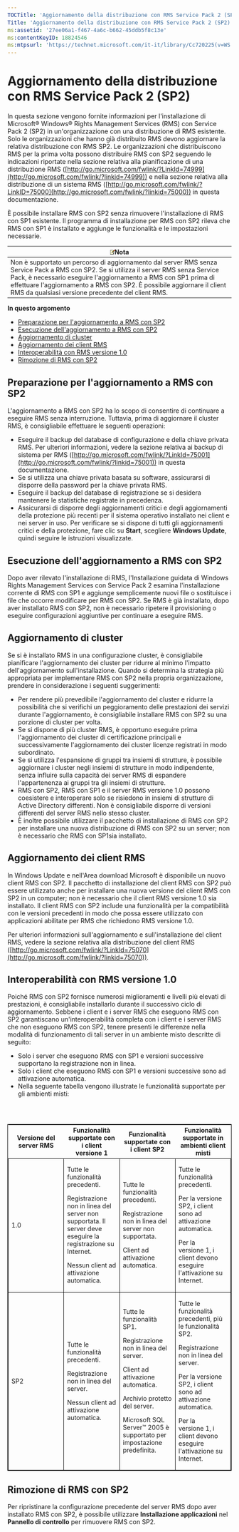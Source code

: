 ```yaml
---
TOCTitle: 'Aggiornamento della distribuzione con RMS Service Pack 2 (SP2)'
Title: 'Aggiornamento della distribuzione con RMS Service Pack 2 (SP2)'
ms:assetid: '27ee06a1-f467-4a6c-b662-45ddb5f8c13e'
ms:contentKeyID: 18824546
ms:mtpsurl: 'https://technet.microsoft.com/it-it/library/Cc720225(v=WS.10)'
---
```


Aggiornamento della distribuzione con RMS Service Pack 2 (SP2)
==============================================================

In questa sezione vengono fornite informazioni per l'installazione di Microsoft® Windows® Rights Management Services (RMS) con Service Pack 2 (SP2) in un'organizzazione con una distribuzione di RMS esistente. Solo le organizzazioni che hanno già distribuito RMS devono aggiornare la relativa distribuzione con RMS SP2. Le organizzazioni che distribuiscono RMS per la prima volta possono distribuire RMS con SP2 seguendo le indicazioni riportate nella sezione relativa alla pianificazione di una distribuzione RMS ([http://go.microsoft.com/fwlink/?LinkId=74999](http://go.microsoft.com/fwlink/?linkid=74999)) e nella sezione relativa alla distribuzione di un sistema RMS ([http://go.microsoft.com/fwlink/?LinkID=75000](http://go.microsoft.com/fwlink/?linkid=75000)) in questa documentazione.

È possibile installare RMS con SP2 senza rimuovere l'installazione di RMS con SP1 esistente. Il programma di installazione per RMS con SP2 rileva che RMS con SP1 è installato e aggiunge le funzionalità e le impostazioni necessarie.

| ![](images/Cc720225.note(WS.10).gif)Nota                                                                                                                                                                                                                                                                        |
|----------------------------------------------------------------------------------------------------------------------------------------------------------------------------------------------------------------------------------------------------------------------------------------------------------------------------------------------|
| Non è supportato un percorso di aggiornamento dal server RMS senza Service Pack a RMS con SP2. Se si utilizza il server RMS senza Service Pack, è necessario eseguire l'aggiornamento a RMS con SP1 prima di effettuare l'aggiornamento a RMS con SP2. È possibile aggiornare il client RMS da qualsiasi versione precedente del client RMS. |

**In questo argomento**

-   [Preparazione per l'aggiornamento a RMS con SP2](#bkmk_preparingforsp2update)
-   [Esecuzione dell'aggiornamento a RMS con SP2](#bkmk_performingsp2update)
-   [Aggiornamento di cluster](#bkmk_updateclusters)
-   [Aggiornamento dei client RMS](#bkmk_updateclients)
-   [Interoperabilità con RMS versione 1.0](#bkmk_interop)
-   [Rimozione di RMS con SP2](#bkmk_removingrms)

<span id="bkmk_PreparingForSP2Update"></span>
Preparazione per l'aggiornamento a RMS con SP2
----------------------------------------------

L'aggiornamento a RMS con SP2 ha lo scopo di consentire di continuare a eseguire RMS senza interruzione. Tuttavia, prima di aggiornare il cluster RMS, è consigliabile effettuare le seguenti operazioni:

-   Eseguire il backup del database di configurazione e della chiave privata RMS. Per ulteriori informazioni, vedere la sezione relativa ai backup di sistema per RMS ([http://go.microsoft.com/fwlink/?LinkId=75001](http://go.microsoft.com/fwlink/?linkid=75001)) in questa documentazione.
-   Se si utilizza una chiave privata basata su software, assicurarsi di disporre della password per la chiave privata RMS.
-   Eseguire il backup del database di registrazione se si desidera mantenere le statistiche registrate in precedenza.
-   Assicurarsi di disporre degli aggiornamenti critici e degli aggiornamenti della protezione più recenti per il sistema operativo installato nei client e nei server in uso. Per verificare se si dispone di tutti gli aggiornamenti critici e della protezione, fare clic su **Start**, scegliere **Windows Update**, quindi seguire le istruzioni visualizzate.

<span id="bkmk_PerformingSP2Update"></span>
Esecuzione dell'aggiornamento a RMS con SP2
-------------------------------------------

Dopo aver rilevato l'installazione di RMS, l'Installazione guidata di Windows Rights Management Services con Service Pack 2 esamina l'installazione corrente di RMS con SP1 e aggiunge semplicemente nuovi file o sostituisce i file che occorre modificare per RMS con SP2. Se RMS è già installato, dopo aver installato RMS con SP2, non è necessario ripetere il provisioning o eseguire configurazioni aggiuntive per continuare a eseguire RMS.

<span id="bkmk_UpdateClusters"></span>
Aggiornamento di cluster
------------------------

Se si è installato RMS in una configurazione cluster, è consigliabile pianificare l'aggiornamento dei cluster per ridurre al minimo l'impatto dell'aggiornamento sull'installazione. Quando si determina la strategia più appropriata per implementare RMS con SP2 nella propria organizzazione, prendere in considerazione i seguenti suggerimenti:

-   Per rendere più prevedibile l'aggiornamento del cluster e ridurre la possibilità che si verifichi un peggioramento delle prestazioni dei servizi durante l'aggiornamento, è consigliabile installare RMS con SP2 su una porzione di cluster per volta.
-   Se si dispone di più cluster RMS, è opportuno eseguire prima l'aggiornamento dei cluster di certificazione principali e successivamente l'aggiornamento dei cluster licenze registrati in modo subordinato.
-   Se si utilizza l'espansione di gruppi tra insiemi di strutture, è possibile aggiornare i cluster negli insiemi di strutture in modo indipendente, senza influire sulla capacità dei server RMS di espandere l'appartenenza ai gruppi tra gli insiemi di strutture.
-   RMS con SP2, RMS con SP1 e il server RMS versione 1.0 possono coesistere e interoperare solo se risiedono in insiemi di strutture di Active Directory differenti. Non è consigliabile disporre di versioni differenti del server RMS nello stesso cluster.
-   È inoltre possibile utilizzare il pacchetto di installazione di RMS con SP2 per installare una nuova distribuzione di RMS con SP2 su un server; non è necessario che RMS con SP1sia installato.

<span id="bkmk_UpdateClients"></span>
Aggiornamento dei client RMS
----------------------------

In Windows Update e nell'Area download Microsoft è disponibile un nuovo client RMS con SP2. Il pacchetto di installazione del client RMS con SP2 può essere utilizzato anche per installare una nuova versione del client RMS con SP2 in un computer; non è necessario che il client RMS versione 1.0 sia installato. Il client RMS con SP2 include una funzionalità per la compatibilità con le versioni precedenti in modo che possa essere utilizzato con applicazioni abilitate per RMS che richiedono RMS versione 1.0.

Per ulteriori informazioni sull'aggiornamento e sull'installazione del client RMS, vedere la sezione relativa alla distribuzione del client RMS ([http://go.microsoft.com/fwlink/?LinkId=75070](http://go.microsoft.com/fwlink/?linkid=75070)).

<span id="bkmk_InterOp"></span>
Interoperabilità con RMS versione 1.0
-------------------------------------

Poiché RMS con SP2 fornisce numerosi miglioramenti e livelli più elevati di prestazioni, è consigliabile installarlo durante il successivo ciclo di aggiornamento. Sebbene i client e i server RMS che eseguono RMS con SP2 garantiscano un'interoperabilità completa con i client e i server RMS che non eseguono RMS con SP2, tenere presenti le differenze nella modalità di funzionamento di tali server in un ambiente misto descritte di seguito:

-   Solo i server che eseguono RMS con SP1 e versioni successive supportano la registrazione non in linea.
-   Solo i client che eseguono RMS con SP1 e versioni successive sono ad attivazione automatica.
-   Nella seguente tabella vengono illustrate le funzionalità supportate per gli ambienti misti:

###  

<p> </p>
<table style="border:1px solid black;">
<colgroup>
<col width="25%" />
<col width="25%" />
<col width="25%" />
<col width="25%" />
</colgroup>
<thead>
<tr class="header">
<th>Versione del server RMS</th>
<th>Funzionalità supportate con i client versione 1</th>
<th>Funzionalità supportate con i client SP2</th>
<th>Funzionalità supportate in ambienti client misti</th>
</tr>
</thead>
<tbody>
<tr class="odd">
<td style="border:1px solid black;"><p>1.0</p></td>
<td style="border:1px solid black;"><p>Tutte le funzionalità precedenti.</p>
<p>Registrazione non in linea del server non supportata. Il server deve eseguire la registrazione su Internet.</p>
<p>Nessun client ad attivazione automatica.</p></td>
<td style="border:1px solid black;"><p>Tutte le funzionalità precedenti.</p>
<p>Registrazione non in linea del server non supportata.</p>
<p>Client ad attivazione automatica.</p></td>
<td style="border:1px solid black;"><p>Tutte le funzionalità precedenti.</p>
<p>Per la versione SP2, i client sono ad attivazione automatica.</p>
<p>Per la versione 1, i client devono eseguire l'attivazione su Internet.</p></td>
</tr>
<tr class="even">
<td style="border:1px solid black;"><p>SP2</p></td>
<td style="border:1px solid black;"><p>Tutte le funzionalità precedenti.</p>
<p>Registrazione non in linea del server.</p>
<p>Nessun client ad attivazione automatica.</p></td>
<td style="border:1px solid black;"><p>Tutte le funzionalità SP1.</p>
<p>Registrazione non in linea del server.</p>  
<p>Client ad attivazione automatica.</p>  
<p>Archivio protetto del server.</p>
<p>Microsoft SQL Server™ 2005 è supportato per impostazione predefinita.</p></td>
<td style="border:1px solid black;"><p>Tutte le funzionalità precedenti, più le funzionalità SP2.</p>
<p>Registrazione non in linea del server.</p>  
<p>Per la versione SP2, i client sono ad attivazione automatica.</p>
<p>Per la versione 1, i client devono eseguire l'attivazione su Internet.</p></td>
</tr>
</tbody>
</table>
<p> </p>

<span id="bkmk_RemovingRMS"></span>
Rimozione di RMS con SP2
------------------------

Per ripristinare la configurazione precedente del server RMS dopo aver installato RMS con SP2, è possibile utilizzare **Installazione applicazioni** nel **Pannello di controllo** per rimuovere RMS con SP2.
